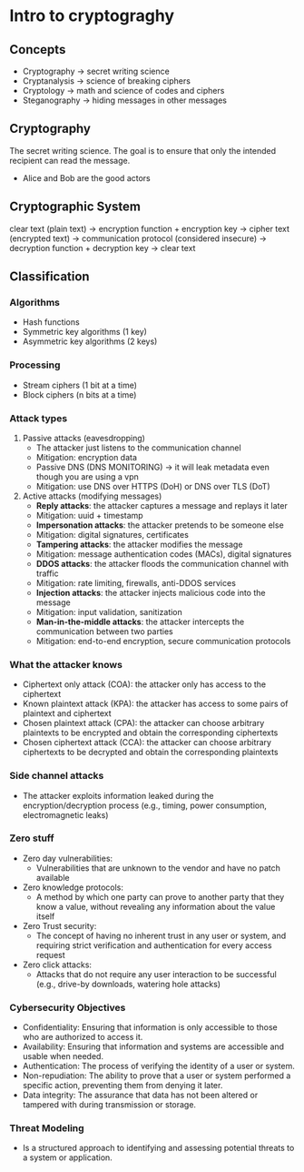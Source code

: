 # Intro to cryptograghy

## Concepts

- Cryptography -> secret writing science
- Cryptanalysis -> science of breaking ciphers
- Cryptology -> math and science of codes and ciphers
- Steganography -> hiding messages in other messages

## Cryptography

The secret writing science. The goal is to ensure that only the intended recipient can read the message.

- Alice and Bob are the good actors

## Cryptographic System

clear text (plain text) -> encryption function + encryption key -> cipher text (encrypted text) -> communication protocol (considered insecure) -> decryption function + decryption key -> clear text

## Classification

### Algorithms

- Hash functions
- Symmetric key algorithms (1 key)
- Asymmetric key algorithms (2 keys)

### Processing

- Stream ciphers (1 bit at a time)
- Block ciphers (n bits at a time)

### Attack types

1. Passive attacks (eavesdropping)
   - The attacker just listens to the communication channel
   - Mitigation: encryption data
   - Passive DNS (DNS MONITORING) -> it will leak metadata even though you are using a vpn
   - Mitigation: use DNS over HTTPS (DoH) or DNS over TLS (DoT)
2. Active attacks (modifying messages)
   - **Reply attacks**: the attacker captures a message and replays it later
   - Mitigation: uuid + timestamp
   - **Impersonation attacks**: the attacker pretends to be someone else
   - Mitigation: digital signatures, certificates
   - **Tampering attacks**: the attacker modifies the message
   - Mitigation: message authentication codes (MACs), digital signatures
   - **DDOS attacks**: the attacker floods the communication channel with traffic
   - Mitigation: rate limiting, firewalls, anti-DDOS services
   - **Injection attacks**: the attacker injects malicious code into the message
   - Mitigation: input validation, sanitization
   - **Man-in-the-middle attacks**: the attacker intercepts the communication between two parties
   - Mitigation: end-to-end encryption, secure communication protocols

### What the attacker knows

- Ciphertext only attack (COA): the attacker only has access to the ciphertext
- Known plaintext attack (KPA): the attacker has access to some pairs of plaintext and ciphertext
- Chosen plaintext attack (CPA): the attacker can choose arbitrary plaintexts to be encrypted and obtain the corresponding ciphertexts
- Chosen ciphertext attack (CCA): the attacker can choose arbitrary ciphertexts to be decrypted and obtain the corresponding plaintexts

### Side channel attacks

- The attacker exploits information leaked during the encryption/decryption process (e.g., timing, power consumption, electromagnetic leaks)

### Zero stuff

- Zero day vulnerabilities:
  - Vulnerabilities that are unknown to the vendor and have no patch available
- Zero knowledge protocols:
  - A method by which one party can prove to another party that they know a value, without revealing any information about the value itself
- Zero Trust security:
  - The concept of having no inherent trust in any user or system, and requiring strict verification and authentication for every access request
- Zero click attacks:
  - Attacks that do not require any user interaction to be successful (e.g., drive-by downloads, watering hole attacks)

### Cybersecurity Objectives

- Confidentiality: Ensuring that information is only accessible to those who are authorized to access it.
- Availability: Ensuring that information and systems are accessible and usable when needed.
- Authentication: The process of verifying the identity of a user or system.
- Non-repudiation: The ability to prove that a user or system performed a specific action, preventing them from denying it later.
- Data integrity: The assurance that data has not been altered or tampered with during transmission or storage.

### Threat Modeling

- Is a structured approach to identifying and assessing potential threats to a system or application.
